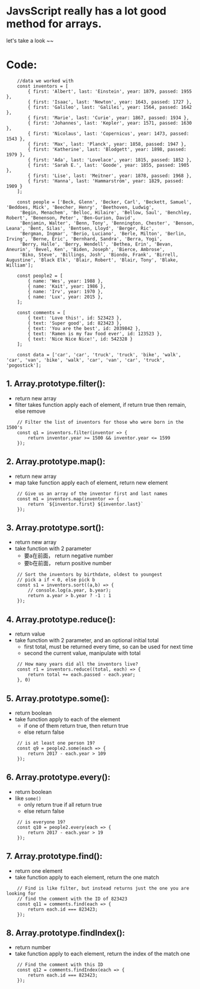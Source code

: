 # JavsScript really has a lot good method for arrays.
let's take a look ~~

# Code:  
```
	//data we worked with
	const inventors = [
		{ first: 'Albert', last: 'Einstein', year: 1879, passed: 1955 },
		{ first: 'Isaac', last: 'Newton', year: 1643, passed: 1727 },
		{ first: 'Galileo', last: 'Galilei', year: 1564, passed: 1642 },
		{ first: 'Marie', last: 'Curie', year: 1867, passed: 1934 },
		{ first: 'Johannes', last: 'Kepler', year: 1571, passed: 1630 },
		{ first: 'Nicolaus', last: 'Copernicus', year: 1473, passed: 1543 },
		{ first: 'Max', last: 'Planck', year: 1858, passed: 1947 },
		{ first: 'Katherine', last: 'Blodgett', year: 1898, passed: 1979 },
		{ first: 'Ada', last: 'Lovelace', year: 1815, passed: 1852 },
		{ first: 'Sarah E.', last: 'Goode', year: 1855, passed: 1905 },
		{ first: 'Lise', last: 'Meitner', year: 1878, passed: 1968 },
		{ first: 'Hanna', last: 'Hammarström', year: 1829, passed: 1909 }
	];
	
	const people = ['Beck, Glenn', 'Becker, Carl', 'Beckett, Samuel', 'Beddoes, Mick', 'Beecher, Henry', 'Beethoven, Ludwig',
	 'Begin, Menachem', 'Belloc, Hilaire', 'Bellow, Saul', 'Benchley, Robert', 'Benenson, Peter', 'Ben-Gurion, David', 
	 'Benjamin, Walter', 'Benn, Tony', 'Bennington, Chester', 'Benson, Leana', 'Bent, Silas', 'Bentsen, Lloyd', 'Berger, Ric', 
	 'Bergman, Ingmar', 'Berio, Luciano', 'Berle, Milton', 'Berlin, Irving', 'Berne, Eric', 'Bernhard, Sandra', 'Berra, Yogi', 
	 'Berry, Halle', 'Berry, Wendell', 'Bethea, Erin', 'Bevan, Aneurin', 'Bevel, Ken', 'Biden, Joseph', 'Bierce, Ambrose', 
	 'Biko, Steve', 'Billings, Josh', 'Biondo, Frank', 'Birrell, Augustine', 'Black Elk', 'Blair, Robert', 'Blair, Tony', 'Blake, William'];

    const people2 = [
		{ name: 'Wes', year: 1988 },
		{ name: 'Kait', year: 1986 },
		{ name: 'Irv', year: 1970 },
		{ name: 'Lux', year: 2015 },
    ];

    const comments = [
		{ text: 'Love this!', id: 523423 },
		{ text: 'Super good', id: 823423 },
		{ text: 'You are the best', id: 2039842 },
		{ text: 'Ramen is my fav food ever', id: 123523 },
		{ text: 'Nice Nice Nice!', id: 542328 }
    ];

    const data = ['car', 'car', 'truck', 'truck', 'bike', 'walk', 'car', 'van', 'bike', 'walk', 'car', 'van', 'car', 'truck', 'pogostick'];
```

## 1. Array.prototype.filter():
- return new array
- filter takes function apply each of element, if return true then remain, else remove
```
	// Filter the list of inventors for those who were born in the 1500's
	const q1 = inventors.filter(inventor => {
		return inventor.year >= 1500 && inventor.year <= 1599
	});
```
## 2. Array.prototype.map():
- return new array
- map take function apply each of element, return new element
```
	// Give us an array of the inventor first and last names
	const m1 = inventors.map(inventor => {
		return `${inventor.first} ${inventor.last}`
	});
```

## 3. Array.prototype.sort():
- return new array
- take function with 2 parameter 
	- 要a在前面， return negative number
	- 要b在前面， return positive number
```
	// Sort the inventors by birthdate, oldest to youngest	
	// pick a if < 0, else pick b
	const s1 = inventors.sort((a,b) => {
		// console.log(a.year, b.year);
		return a.year > b.year ? -1 : 1 
	});
```

## 4. Array.prototype.reduce():
- return value
- take function with 2 parameter, and an optional initial total
	- first total, must be returned every time, so can be used for next time
	- second the current value, manipulate with total
```
	// How many years did all the inventors live?
	const r1 = inventors.reduce((total, each) => {
		return total += each.passed - each.year;
	}, 0)
```

## 5. Array.prototype.some():
- return boolean
- take function apply to each of the element
	- if one of them return true, then return true
	- else return false
```
	// is at least one person 19?
	const q9 = people2.some(each => {
		return 2017 - each.year > 109
	});
```
## 6. Array.prototype.every():
- return boolean
- like `some()`
	- only return true if all return true
	- else return false
```
	// is everyone 19?
	const q10 = people2.every(each => {
		return 2017 - each.year > 19
	});
```
## 7. Array.prototype.find():
- return one element 
- take function apply to each element, return the one match
```
    // Find is like filter, but instead returns just the one you are looking for
    // find the comment with the ID of 823423
    const q11 = comments.find(each => {
    	return each.id === 823423;
    });
```
## 8. Array.prototype.findIndex():
- return number 
- take function apply to each element, return the index of the match one
```
    // Find the comment with this ID
    const q12 = comments.findIndex(each => {
    	return each.id === 823423;
    });
```
